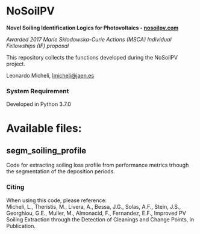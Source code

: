 # NoSoilPV
**Novel Soiling Identification Logics for Photovoltaics - [nosoilpv.com](www.nosoilpv.com)**

*Awarded 2017 Marie Skłodowska-Curie Actions (MSCA) Individual Fellowships (IF) proposal*

This repository collects the functions developed during the NoSoilPV project.

Leonardo Micheli, lmicheli@jaen.es


### System Requirement
Developed in Python 3.7.0


Available files:
==================
## segm_soiling_profile
Code for extracting soiling loss profile from performance metrics trhough the segmentation of the deposition periods.

### Citing
When using this code, please reference:  
Micheli, L., Theristis, M., Livera, A., Bessa, J.G., Solas, A.F., Stein, J.S., Georghiou, G.E., Muller, M., Almonacid, F., Fernandez, E.F., Improved PV Soiling Extraction through the Detection of Cleanings and Change Points, In Publication.
